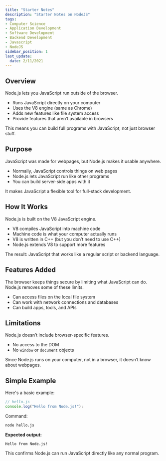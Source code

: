 ```yaml
---
title: "Starter Notes"
description: "Starter Notes on NodeJS"
tags: 
- Computer Science
- Application Development
- Software Development
- Backend Development
- Javascript
- NodeJS
sidebar_position: 1
last_update:
  date: 2/11/2021
---
```



## Overview

Node.js lets you JavaScript run outside of the browser.

- Runs JavaScript directly on your computer  
- Uses the V8 engine (same as Chrome)  
- Adds new features like file system access  
- Provide features that aren’t available in browsers  

This means you can build full programs with JavaScript, not just browser stuff.


## Purpose 

JavaScript was made for webpages, but Node.js makes it usable anywhere.

- Normally, JavaScript controls things on web pages  
- Node.js lets JavaScript run like other programs  
- You can build server-side apps with it  

It makes JavaScript a flexible tool for full-stack development.

## How It Works

Node.js is built on the V8 JavaScript engine.

- V8 compiles JavaScript into machine code  
- Machine code is what your computer actually runs  
- V8 is written in C++ (but you don’t need to use C++)  
- Node.js extends V8 to support more features  

The result: JavaScript that works like a regular script or backend language.

## Features Added

The browser keeps things secure by limiting what JavaScript can do. Node.js removes some of these limits.

- Can access files on the local file system  
- Can work with network connections and databases  
- Can build apps, tools, and APIs  

## Limitations 

Node.js doesn’t include browser-specific features.

- No access to the DOM  
- No `window` or `document` objects  

Since Node.js runs on your computer, not in a browser, it doesn’t know about webpages.

## Simple Example 

Here's a basic example:

```js
// hello.js
console.log("Hello from Node.js!");
```

Command:

```bash
node hello.js
```

**Expected output:**

```
Hello from Node.js!
```

This confirms Node.js can run JavaScript directly like any normal program.
